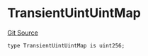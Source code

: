 # TransientUintUintMap
[Git Source](https://github.com/lidofinance/community-staking-module/blob/efc92ba178845b0562e369d8d71b585ba381ab86/src/lib/TransientUintUintMapLib.sol)


```solidity
type TransientUintUintMap is uint256;
```

